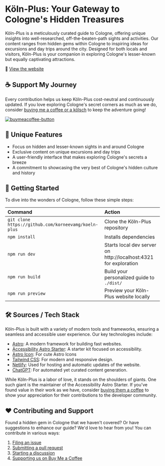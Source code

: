 # Köln-Plus: Your Gateway to Cologne's Hidden Treasures

Köln-Plus is a meticulously curated guide to Cologne, offering unique insights into well-researched, off-the-beaten-path sights and activities. Our content ranges from hidden gems within Cologne to inspiring ideas for excursions and day trips around the city. Designed for both locals and visitors, Köln-Plus is your companion in exploring Cologne's lesser-known but equally captivating attractions.

🚀 [View the website](https://koeln-plus.netlify.app/)

## ☕ Support My Journey

Every contribution helps us keep Köln-Plus cost-neutral and continuously updated. If you love exploring Cologne's secret corners as much as we do, consider [buying me a coffee or a kölsch](https://www.buymeacoffee.com/koelnplus) to keep the adventure going!

[![buymeacoffee-button](https://www.buymeacoffee.com/assets/img/custom_images/orange_img.png)](https://www.buymeacoffee.com/koelnplus)

## 🏰 Unique Features

- Focus on hidden and lesser-known sights in and around Cologne
- Exclusive content on unique excursions and day trips
- A user-friendly interface that makes exploring Cologne's secrets a breeze
- A commitment to showcasing the very best of Cologne's hidden culture and history

## 🚀 Getting Started

To dive into the wonders of Cologne, follow these simple steps:

| Command                                              | Action                                                           |
| :--------------------------------------------------- | :--------------------------------------------------------------- |
| `git clone https://github.com/korneevamg/koeln-plus` | Clone the Köln-Plus repository                                   |
| `npm install`                                        | Installs dependencies                                            |
| `npm run dev`                                        | Starts local dev server on http://localhost:4321 for exploration |
| `npm run build`                                      | Build your personalized guide to `./dist/`                       |
| `npm run preview`                                    | Preview your Köln-Plus website locally                           |

## 🛠️ Sources / Tech Stack

Köln-Plus is built with a variety of modern tools and frameworks, ensuring a seamless and accessible user experience. Our key technologies include:

- [Astro](https://docs.astro.build/en/getting-started/): A modern framework for building fast websites.
- [Accessibility Astro Starter](https://github.com/markteekman/accessible-astro-starter): A starter kit focused on accessibility.
- [Astro Icon](https://www.astroicon.dev/guides/styling/): For cute Astro Icons
- [Tailwind CSS](https://tailwindcss.com/): For modern and responsive design.
- [Netlify](https://www.netlify.com): Used for hosting and automatic updates of the website.
- [ChatGPT](https://chat.openai.com): For automated yet curated content generation.

While Köln-Plus is a labor of love, it stands on the shoulders of giants. One such giant is the maintainer of the Accessibility Astro Starter. If you've found value in their work as we have, consider [buying them a coffee](https://www.buymeacoffee.com/markteekman) to show your appreciation for their contributions to the developer community.

## ❤️ Contributing and Support

Found a hidden gem in Cologne that we haven't covered? Or have suggestions to enhance our guide? We'd love to hear from you! You can contribute in various ways:

1. [Filing an issue](https://github.com/korneevamg/koeln-plus/issues)
2. [Submitting a pull request](https://github.com/korneevamg/koeln-plus/pulls)
3. [Starting a discussion](https://github.com/korneevamg/koeln-plus/discussions)
4. [Supporting us on Buy Me a Coffee](https://www.buymeacoffee.com/koelnplus)
